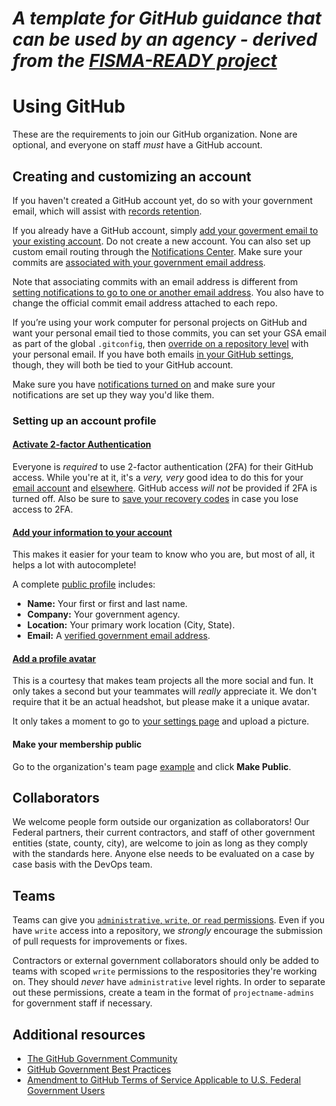# _A template for GitHub guidance that can be used by an agency - derived from the [FISMA-READY project](https://github.com/fisma-ready/github)_ 


# Using GitHub

These are the requirements to join our GitHub organization. None are optional, and everyone on staff _must_ have a GitHub account.

## Creating and customizing an account 

If you haven't created a GitHub account yet, do so with your government email, which will assist with [records retention](http://government.github.io/best-practices/records-management/).  

If you already have a GitHub account, simply [add your goverment email to your existing account](https://help.github.com/articles/adding-an-email-address-to-your-github-account/). Do not create a new account. You can also set up custom email routing through the [Notifications Center](https://github.com/settings/notifications). Make sure your commits are [associated with your government email address](https://help.github.com/articles/setting-your-email-in-git).

Note that associating commits with an email address is different from [setting notifications to go to one or another email address](https://help.github.com/articles/configuring-notification-emails-for-organizations/). You also have to change the official commit email address attached to each repo.

If you’re using your work computer for personal projects on GitHub and want your personal email tied to those commits, you can set your GSA email as part of the global `.gitconfig`, then [override on a repository level](http://git-scm.com/book/en/v2/Customizing-Git-Git-Configuration) with your personal email. If you have both emails [in your GitHub settings](https://github.com/settings/emails), though, they will both be tied to your GitHub account.

Make sure you have [notifications turned on](https://github.com/settings/notifications) and make sure your notifications are set up they way you'd like them.

### Setting up an account profile

#### [Activate 2-factor Authentication](https://github.com/blog/1614-two-factor-authentication)

Everyone is *required* to use 2-factor authentication (2FA) for their GitHub access. While you're at it, it's a *very, very* good idea to do this for your [email account](http://lifehacker.com/5932700/please-turn-on-two-factor-authentication/all) and [elsewhere](http://lifehacker.com/5938565/heres-everywhere-you-should-enable-two-factor-authentication-right-now/all). GitHub access _will not_ be provided if 2FA is turned off. Also be sure to [save your recovery codes](https://help.github.com/articles/downloading-your-two-factor-authentication-recovery-codes/) in case you lose access to 2FA.

#### [Add your information to your account](https://github.com/settings/profile)

This makes it easier for your team to know who you are, but most of all, it helps a lot with autocomplete!

A complete [public profile](https://github.com/settings/profile) includes:

- **Name:** Your first or first and last name.  
- **Company:** Your government agency.
- **Location:** Your primary work location (City, State).
- **Email:** A [verified government email address](https://help.github.com/articles/verifying-your-email-address/).

#### [Add a profile avatar](https://help.github.com/articles/how-do-i-set-up-my-profile-picture/)

This is a courtesy that makes team projects all the more social and fun.  It only takes a second but your teammates will _really_ appreciate it. We don't require that it be an actual headshot, but please make it a unique avatar.

It only takes a moment to go to [your settings page](https://github.com/settings/profile) and upload a picture.  

#### Make your membership public

Go to the organization's team page [example](https://github.com/orgs/18F/people) and click **Make Public**.  

## Collaborators

We welcome people form outside our organization as collaborators! Our Federal partners, their current contractors, and staff of other government entities (state, county, city), are welcome to join as long as they comply with the standards here. Anyone else needs to be evaluated on a case by case basis with the DevOps team.

## Teams

Teams can give you [`administrative`, `write`, or `read` permissions](https://help.github.com/articles/permission-levels-for-an-organization-repository/). Even if you have `write` access into a repository, we _strongly_ encourage the submission of pull requests for improvements or fixes.

Contractors or external government collaborators should only be added to teams with scoped `write` permissions to the respositories they're working on. They should *never* have `administrative` level rights. In order to separate out these permissions, create a team in the format of `projectname-admins` for government staff if necessary.

## Additional resources

* [The GitHub Government Community](https://github.com/government/welcome#readme)
* [GitHub Government Best Practices](http://government.github.io/best-practices/)
* [Amendment to GitHub Terms of Service Applicable to U.S. Federal Government Users](https://help.github.com/articles/amendment-to-github-terms-of-service-applicable-to-u-s-federal-government-users/)
